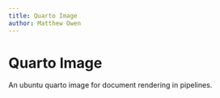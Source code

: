 ```yaml
---
title: Quarto Image
author: Matthew Owen
---
```


# Quarto Image

An ubuntu quarto image for document rendering in pipelines.